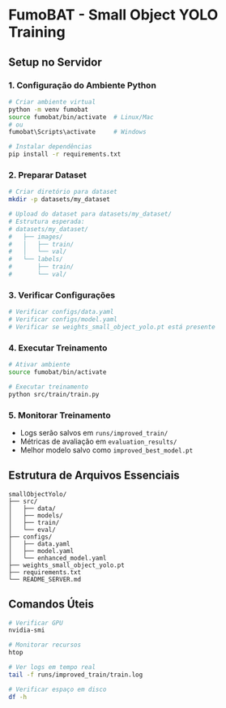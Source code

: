 # FumoBAT - Small Object YOLO Training

## Setup no Servidor

### 1. Configuração do Ambiente Python
```bash
# Criar ambiente virtual
python -m venv fumobat
source fumobat/bin/activate  # Linux/Mac
# ou
fumobat\Scripts\activate     # Windows

# Instalar dependências
pip install -r requirements.txt
```

### 2. Preparar Dataset
```bash
# Criar diretório para dataset
mkdir -p datasets/my_dataset

# Upload do dataset para datasets/my_dataset/
# Estrutura esperada:
# datasets/my_dataset/
#   ├── images/
#   │   ├── train/
#   │   └── val/
#   └── labels/
#       ├── train/
#       └── val/
```

### 3. Verificar Configurações
```bash
# Verificar configs/data.yaml
# Verificar configs/model.yaml
# Verificar se weights_small_object_yolo.pt está presente
```

### 4. Executar Treinamento
```bash
# Ativar ambiente
source fumobat/bin/activate

# Executar treinamento
python src/train/train.py
```

### 5. Monitorar Treinamento
- Logs serão salvos em `runs/improved_train/`
- Métricas de avaliação em `evaluation_results/`
- Melhor modelo salvo como `improved_best_model.pt`

## Estrutura de Arquivos Essenciais

```
smallObjectYolo/
├── src/
│   ├── data/
│   ├── models/
│   ├── train/
│   └── eval/
├── configs/
│   ├── data.yaml
│   ├── model.yaml
│   └── enhanced_model.yaml
├── weights_small_object_yolo.pt
├── requirements.txt
└── README_SERVER.md
```

## Comandos Úteis

```bash
# Verificar GPU
nvidia-smi

# Monitorar recursos
htop

# Ver logs em tempo real
tail -f runs/improved_train/train.log

# Verificar espaço em disco
df -h
```
